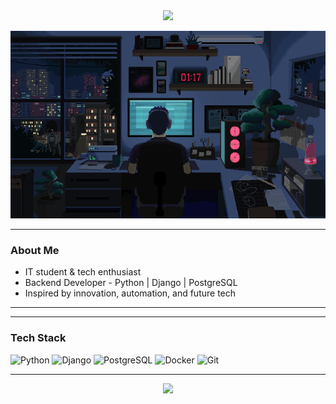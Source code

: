 <div align="center">
  <img src="https://capsule-render.vercel.app/api?type=waving&color=gradient&height=150&section=header&text=Hey,%20I'm%20Zhanibek&fontSize=60"/>
</div>


<p align="center">
  <img src="https://github.com/Zhan1bek/Zhan1bek/blob/main/banner.gif" width="600" height="300" alt="banner"/>
</p>

---

###  About Me

-  IT student & tech enthusiast
-  Backend Developer - Python | Django | PostgreSQL
-  Inspired by innovation, automation, and future tech


---

<!-- <div align="center" style="display: flex; justify-content: center; flex-wrap: wrap; gap: 20px;">
  <img src="https://leetcard.jacoblin.cool/Zhan1bek?theme=dark&font=Fira+Code&ext=heatmap" height="200" alt="LeetCode Stats" style="border-radius: 15px; box-shadow: 0 40px 100px rgba(255, 255, 255, 0.1);" />
  <img src="https://github-readme-stats.vercel.app/api/top-langs/?username=Zhan1bek&layout=compact&theme=radical" height="200" alt="Top Languages" /> 
</div> -->

---


### Tech Stack
<p align="left">
  <img src="https://cdn.jsdelivr.net/gh/devicons/devicon/icons/python/python-original.svg" height="40" alt="Python"/>
  <img src="https://cdn.jsdelivr.net/gh/devicons/devicon/icons/django/django-plain.svg" height="40" alt="Django"/>
  <img src="https://cdn.jsdelivr.net/gh/devicons/devicon/icons/postgresql/postgresql-original.svg" height="40" alt="PostgreSQL"/>
  <img src="https://cdn.jsdelivr.net/gh/devicons/devicon/icons/docker/docker-original.svg" height="40" alt="Docker"/>
  <img src="https://cdn.jsdelivr.net/gh/devicons/devicon/icons/git/git-original.svg" height="40" alt="Git"/>
</p>

---
<p align="center">
  <img src="https://capsule-render.vercel.app/api?type=waving&color=gradient&height=100&section=footer"/>
</p>
